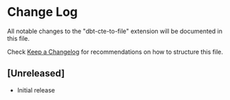 # Change Log

All notable changes to the "dbt-cte-to-file" extension will be documented in this file.

Check [Keep a Changelog](http://keepachangelog.com/) for recommendations on how to structure this file.

## [Unreleased]

- Initial release